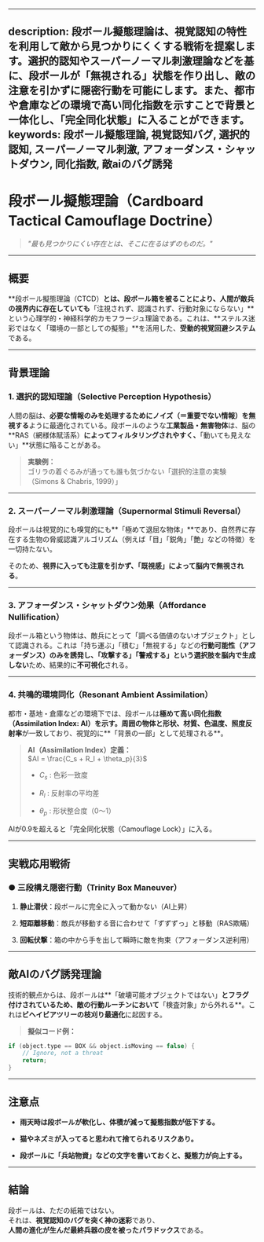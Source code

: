 ----------
description: 段ボール擬態理論は、視覚認知の特性を利用して敵から見つかりにくくする戦術を提案します。選択的認知やスーパーノーマル刺激理論などを基に、段ボールが「無視される」状態を作り出し、敵の注意を引かずに隠密行動を可能にします。また、都市や倉庫などの環境で高い同化指数を示すことで背景と一体化し、「完全同化状態」に入ることができます。
keywords: 段ボール擬態理論, 視覚認知バグ, 選択的認知, スーパーノーマル刺激, アフォーダンス・シャットダウン, 同化指数, 敵aiのバグ誘発
----------

段ボール擬態理論（Cardboard Tactical Camouflage Doctrine）
====================================================

> _"最も見つかりにくい存在とは、そこに在るはずのものだ。"_

* * *

概要
--

\*\*段ボール擬態理論（CTCD）**とは、段ボール箱を被ることにより、人間が敵兵の視界内に存在していても**「注視されず、認識されず、行動対象にならない」\*\*という心理学的・神経科学的カモフラージュ理論である。これは、\*\*ステルス迷彩ではなく「環境の一部としての擬態」\*\*を活用した、**受動的視覚回避システム**である。

* * *

背景理論
----

### 1\. **選択的認知理論（Selective Perception Hypothesis）**

人間の脳は、**必要な情報のみを処理するためにノイズ（＝重要でない情報）を無視する**ように最適化されている。段ボールのような**工業製品・無害物体**は、脳の\*\*RAS（網様体賦活系）**によってフィルタリングされやすく、**「動いても見えない」\*\*状態に陥ることがある。

> **実験例：**  
> ゴリラの着ぐるみが通っても誰も気づかない「選択的注意の実験（Simons & Chabris, 1999）」

* * *

### 2\. **スーパーノーマル刺激理論（Supernormal Stimuli Reversal）**

段ボールは視覚的にも嗅覚的にも\*\*「極めて退屈な物体」\*\*であり、自然界に存在する生物の脅威認識アルゴリズム（例えば「目」「鋭角」「艶」などの特徴）を一切持たない。

そのため、**視界に入っても注意を引かず、「既視感」によって脳内で無視される**。

* * *

### 3\. **アフォーダンス・シャットダウン効果（Affordance Nullification）**

段ボール箱という物体は、敵兵にとって「調べる価値のないオブジェクト」として認識される。これは「持ち運ぶ」「積む」「無視する」などの**行動可能性（アフォーダンス）**のみを誘発し、**「攻撃する」「警戒する」**という選択肢を**脳内で生成しない**ため、結果的に**不可視化**される。

* * *

### 4\. **共鳴的環境同化（Resonant Ambient Assimilation）**

都市・基地・倉庫などの環境下では、段ボールは**極めて高い同化指数（Assimilation Index: AI）**を示す。周囲の物体と**形状、材質、色温度、照度反射率**が一致しており、視覚的に\*\*「背景の一部」として処理される\*\*。

> **AI（Assimilation Index）定義：**  
>  $AI = \frac{C_s + R_l + \theta_p}{3}$ 
> 
> *    $C_s$ : 色彩一致度
>     
> *    $R_l$ : 反射率の平均差
>     
> *    $\theta_p$ : 形状整合度（0〜1）
>     

AIが0.9を超えると「完全同化状態（Camouflage Lock）」に入る。

* * *

実戦応用戦術
------

### ● **三段構え隠密行動（Trinity Box Maneuver）**

1.  **静止潜伏**：段ボールに完全に入って動かない（AI上昇）
    
2.  **短距離移動**：敵兵が移動する音に合わせて「ずずずっ」と移動（RAS欺瞞）
    
3.  **回転伏撃**：箱の中から手を出して瞬時に敵を拘束（アフォーダンス逆利用）
    

* * *

敵AIのバグ誘発理論
----------

技術的観点からは、段ボールは\*\*「破壊可能オブジェクトではない」**とフラグ付けされているため、敵の行動ルーチンにおいて**「検査対象」から外れる\*\*。これは**ビヘイビアツリーの枝刈り最適化**に起因する。

> **擬似コード例：**

```cpp
if (object.type == BOX && object.isMoving == false) {
    // Ignore, not a threat
    return;
}
```

* * *

注意点
---

*   **雨天時は段ボールが軟化し、体積が減って擬態指数が低下する。**
    
*   **猫やネズミが入ってると思われて捨てられるリスクあり。**
    
*   **段ボールに「兵站物資」などの文字を書いておくと、擬態力が向上する。**
    

* * *

結論
--

段ボールは、ただの紙箱ではない。  
それは、**視覚認知のバグを突く神の迷彩**であり、  
**人間の進化が生んだ最終兵器の皮を被ったパラドックス**である。
